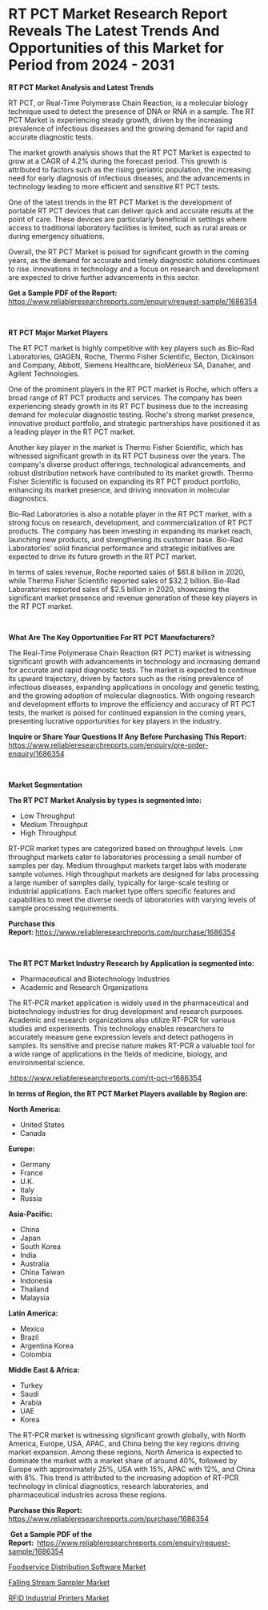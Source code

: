 <p><h1>RT PCT Market Research Report Reveals The Latest Trends And Opportunities of this Market for Period from 2024 - 2031</h1></p><p><strong>RT PCT Market Analysis and Latest Trends</strong></p>
<p><p>RT PCT, or Real-Time Polymerase Chain Reaction, is a molecular biology technique used to detect the presence of DNA or RNA in a sample. The RT PCT Market is experiencing steady growth, driven by the increasing prevalence of infectious diseases and the growing demand for rapid and accurate diagnostic tests.</p><p>The market growth analysis shows that the RT PCT Market is expected to grow at a CAGR of 4.2% during the forecast period. This growth is attributed to factors such as the rising geriatric population, the increasing need for early diagnosis of infectious diseases, and the advancements in technology leading to more efficient and sensitive RT PCT tests.</p><p>One of the latest trends in the RT PCT Market is the development of portable RT PCT devices that can deliver quick and accurate results at the point of care. These devices are particularly beneficial in settings where access to traditional laboratory facilities is limited, such as rural areas or during emergency situations.</p><p>Overall, the RT PCT Market is poised for significant growth in the coming years, as the demand for accurate and timely diagnostic solutions continues to rise. Innovations in technology and a focus on research and development are expected to drive further advancements in this sector.</p></p>
<p><strong>Get a Sample PDF of the Report:&nbsp;</strong> <a href="https://www.reliableresearchreports.com/enquiry/request-sample/1686354">https://www.reliableresearchreports.com/enquiry/request-sample/1686354</a></p>
<p>&nbsp;</p>
<p><strong>RT PCT Major Market Players</strong></p>
<p><p>The RT PCT market is highly competitive with key players such as Bio-Rad Laboratories, QIAGEN, Roche, Thermo Fisher Scientific, Becton, Dickinson and Company, Abbott, Siemens Healthcare, bioMérieux SA, Danaher, and Agilent Technologies.</p><p>One of the prominent players in the RT PCT market is Roche, which offers a broad range of RT PCT products and services. The company has been experiencing steady growth in its RT PCT business due to the increasing demand for molecular diagnostic testing. Roche's strong market presence, innovative product portfolio, and strategic partnerships have positioned it as a leading player in the RT PCT market.</p><p>Another key player in the market is Thermo Fisher Scientific, which has witnessed significant growth in its RT PCT business over the years. The company's diverse product offerings, technological advancements, and robust distribution network have contributed to its market growth. Thermo Fisher Scientific is focused on expanding its RT PCT product portfolio, enhancing its market presence, and driving innovation in molecular diagnostics.</p><p>Bio-Rad Laboratories is also a notable player in the RT PCT market, with a strong focus on research, development, and commercialization of RT PCT products. The company has been investing in expanding its market reach, launching new products, and strengthening its customer base. Bio-Rad Laboratories' solid financial performance and strategic initiatives are expected to drive its future growth in the RT PCT market.</p><p>In terms of sales revenue, Roche reported sales of $61.8 billion in 2020, while Thermo Fisher Scientific reported sales of $32.2 billion. Bio-Rad Laboratories reported sales of $2.5 billion in 2020, showcasing the significant market presence and revenue generation of these key players in the RT PCT market.</p></p>
<p>&nbsp;</p>
<p><strong>What Are The Key Opportunities For RT PCT Manufacturers?</strong></p>
<p><p>The Real-Time Polymerase Chain Reaction (RT PCT) market is witnessing significant growth with advancements in technology and increasing demand for accurate and rapid diagnostic tests. The market is expected to continue its upward trajectory, driven by factors such as the rising prevalence of infectious diseases, expanding applications in oncology and genetic testing, and the growing adoption of molecular diagnostics. With ongoing research and development efforts to improve the efficiency and accuracy of RT PCT tests, the market is poised for continued expansion in the coming years, presenting lucrative opportunities for key players in the industry.</p></p>
<p><strong>Inquire or Share Your Questions If Any Before Purchasing This Report:</strong> <a href="https://www.reliableresearchreports.com/enquiry/pre-order-enquiry/1686354">https://www.reliableresearchreports.com/enquiry/pre-order-enquiry/1686354</a></p>
<p>&nbsp;</p>
<p><strong>Market Segmentation</strong></p>
<p><strong>The RT PCT Market Analysis by types is segmented into:</strong></p>
<p><ul><li>Low Throughput</li><li>Medium Throughput</li><li>High Throughput</li></ul></p>
<p><p>RT-PCR market types are categorized based on throughput levels. Low throughput markets cater to laboratories processing a small number of samples per day. Medium throughput markets target labs with moderate sample volumes. High throughput markets are designed for labs processing a large number of samples daily, typically for large-scale testing or industrial applications. Each market type offers specific features and capabilities to meet the diverse needs of laboratories with varying levels of sample processing requirements.</p></p>
<p><strong>Purchase this Report:&nbsp;</strong><a href="https://www.reliableresearchreports.com/purchase/1686354">https://www.reliableresearchreports.com/purchase/1686354</a></p>
<p>&nbsp;</p>
<p><strong>The RT PCT Market Industry Research by Application is segmented into:</strong></p>
<p><ul><li>Pharmaceutical and Biotechnology Industries</li><li>Academic and Research Organizations</li></ul></p>
<p><p>The RT-PCR market application is widely used in the pharmaceutical and biotechnology industries for drug development and research purposes. Academic and research organizations also utilize RT-PCR for various studies and experiments. This technology enables researchers to accurately measure gene expression levels and detect pathogens in samples. Its sensitive and precise nature makes RT-PCR a valuable tool for a wide range of applications in the fields of medicine, biology, and environmental science.</p></p>
<p><a href="https://www.reliableresearchreports.com/rt-pct-r1686354">&nbsp;https://www.reliableresearchreports.com/rt-pct-r1686354</a></p>
<p><strong>In terms of Region, the RT PCT Market Players available by Region are:</strong></p>
<p>
    <p> <strong> North America: </strong>
        <ul>
            <li>United States</li>
            <li>Canada</li>
        </ul>
        </p> 
    <p> <strong> Europe: </strong>
        <ul>
            <li>Germany</li>
            <li>France</li>
            <li>U.K.</li>
            <li>Italy</li>
            <li>Russia</li>
        </ul>
        </p> 
    <p> <strong> Asia-Pacific: </strong>
        <ul>
            <li>China</li>
            <li>Japan</li>
            <li>South Korea</li>
            <li>India</li>
            <li>Australia</li>
            <li>China Taiwan</li>
            <li>Indonesia</li>
            <li>Thailand</li>
            <li>Malaysia</li>
        </ul>
        </p> 
    <p> <strong> Latin America: </strong>
        <ul>
            <li>Mexico</li>
            <li>Brazil</li>
            <li>Argentina Korea</li>
            <li>Colombia</li>
        </ul>
        </p> 
    <p> <strong> Middle East & Africa: </strong>
        <ul>
            <li>Turkey</li>
            <li>Saudi</li>
            <li>Arabia</li>
            <li>UAE</li>
            <li>Korea</li>
        </ul>
    </p>
    </p>
<p><p>The RT-PCR market is witnessing significant growth globally, with North America, Europe, USA, APAC, and China being the key regions driving market expansion. Among these regions, North America is expected to dominate the market with a market share of around 40%, followed by Europe with approximately 25%, USA with 15%, APAC with 12%, and China with 8%. This trend is attributed to the increasing adoption of RT-PCR technology in clinical diagnostics, research laboratories, and pharmaceutical industries across these regions.</p></p>
<p><strong>Purchase this Report: </strong><a href="https://www.reliableresearchreports.com/purchase/1686354">https://www.reliableresearchreports.com/purchase/1686354</a></p>
<p>&nbsp;<strong>Get a Sample PDF of the Report:&nbsp;&nbsp;</strong><a href="https://www.reliableresearchreports.com/enquiry/request-sample/1686354">https://www.reliableresearchreports.com/enquiry/request-sample/1686354</a></p>
<p><strong></strong></p>
<p><p><a href="https://www.linkedin.com/pulse/foodservice-distribution-software-market-size-evaluating-kbz1f">Foodservice Distribution Software Market</a></p><p><a href="https://www.linkedin.com/pulse/falling-stream-sampler-market-analysis-sze-forecasted-period-q1cve">Falling Stream Sampler Market</a></p><p><a href="https://www.linkedin.com/pulse/rfid-industrial-printers-market-analysis-size-global-jcycc">RFID Industrial Printers Market</a></p></p>